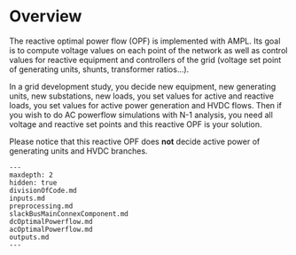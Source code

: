 # Overview

The reactive optimal power flow (OPF) is implemented with AMPL.
Its goal is to compute voltage values on each point of the network as well as control values for reactive equipment and controllers of the grid (voltage set point of generating units, shunts, transformer ratios...).

In a grid development study, you decide new equipment, new generating units, new substations, new loads, you set values for active and reactive loads, you set values for active power generation and HVDC flows.
Then if you wish to do AC powerflow simulations with N-1 analysis, you need all voltage and reactive set points and this reactive OPF is your solution.

Please notice that this reactive OPF does **not** decide active power of generating units and HVDC branches.


```{toctree}
---
maxdepth: 2
hidden: true
divisionOfCode.md
inputs.md
preprocessing.md
slackBusMainConnexComponent.md
dcOptimalPowerflow.md
acOptimalPowerflow.md
outputs.md
---

```

